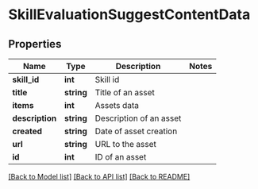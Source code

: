 # SkillEvaluationSuggestContentData

## Properties
Name | Type | Description | Notes
------------ | ------------- | ------------- | -------------
**skill_id** | **int** | Skill id | 
**title** | **string** | Title of an asset | 
**items** | **int** | Assets data | 
**description** | **string** | Description of an asset | 
**created** | **string** | Date of asset creation | 
**url** | **string** | URL to the asset | 
**id** | **int** | ID of an asset | 

[[Back to Model list]](../README.md#documentation-for-models) [[Back to API list]](../README.md#documentation-for-api-endpoints) [[Back to README]](../README.md)


